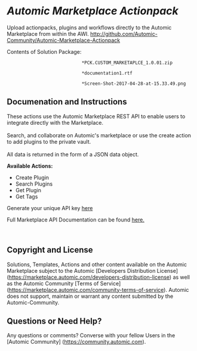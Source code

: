 *Automic Marketplace Actionpack*
=============


Upload actionpacks, plugins and workflows directly to the Automic Marketplace from within the AWI. 
http://github.com/Automic-Community/Automic-Marketplace-Actionpack

<!-- List of attached files -->
Contents of Solution Package:

						
								*PCK.CUSTOM_MARKETAPLCE_1.0.01.zip
								
								*documentation1.rtf
								
								*Screen-Shot-2017-04-28-at-15.33.49.png
								
						


Documenation and Instructions
---

<p>These actions use the Automic Marketplace REST API to enable users to integrate directly with the Marketplace. <br /> <br /> Search, and collaborate on Automic's marketplace or use the create action to add plugins to the private vault. <br /> <br /> All data is returned in the form of a JSON data object.</p>
<p><strong>Available Actions:</strong></p>
<ul>
<li>Create Plugin</li>
<li>Search Plugins</li>
<li>Get Plugin</li>
<li>Get Tags</li>
</ul>
<p>Generate your unique API key <a href="https://marketplace.automic.com/restful-api">here</a></p>
<p>Full Marketplace API Documentation can be found <a href="https://documenter.getpostman.com/view/537289/automic-marketplace-api/6YyRu5Z">here.</a></p>
<p>&nbsp;</p>

Copyright and License
---

Solutions, Templates, Actions and other content available on the Automic Marketplace subject to the Automic [Developers Distribution License] (https://marketplace.automic.com/developers-distribution-license) as well as the Automic Community [Terms of Service] (https://marketplace.automic.com/community-terms-of-service).
Automic does not support, maintain or warrant any content submitted by the Automic-Community.



Questions or Need Help? 
---
Any questions or comments? Converse with your fellow Users in the [Automic Community] (https://community.automic.com).